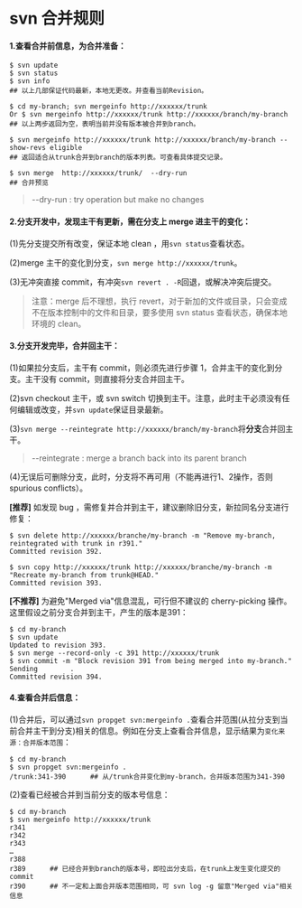 # svn 合并规则

#### 1.查看合并前信息，为合并准备：

    $ svn update
    $ svn status
    $ svn info
    ## 以上几部保证代码最新，本地无更改。并查看当前Revision。

    $ cd my-branch; svn mergeinfo http://xxxxxx/trunk
    Or $ svn mergeinfo http://xxxxxx/trunk http://xxxxxx/branch/my-branch
    ## 以上两步返回为空，表明当前并没有版本被合并到branch。

    $ svn mergeinfo http://xxxxxx/trunk http://xxxxxx/branch/my-branch --show-revs eligible
    ## 返回适合从trunk合并到branch的版本列表。可查看具体提交记录。

    $ svn merge  http://xxxxxx/trunk/  --dry-run
    ## 合并预览

> --dry-run : try operation but make no changes

#### 2.分支开发中，发现主干有更新，需在分支上 merge 进主干的变化：

(1)先分支提交所有改变，保证本地 clean ，用`svn status`查看状态。

(2)merge 主干的变化到分支，`svn merge http://xxxxxx/trunk`。

(3)无冲突直接 commit，有冲突`svn revert . -R`回退，或解决冲突后提交。

> 注意：merge 后不理想，执行 revert，对于新加的文件或目录，只会变成不在版本控制中的文件和目录，要多使用 svn status 查看状态，确保本地环境的 clean。

#### 3.分支开发完毕，合并回主干：

(1)如果拉分支后，主干有 commit，则必须先进行步骤 1，合并主干的变化到分支。主干没有 commit，则直接将分支合并回主干。

(2)svn checkout 主干，或 svn switch 切换到主干。注意，此时主干必须没有任何编辑或改变，并`svn update`保证目录最新。

(3)`svn merge --reintegrate http://xxxxxx/branch/my-branch`将**分支**合并回主干。

> --reintegrate : merge a branch back into its parent branch

(4)无误后可删除分支，此时，分支将不再可用（不能再进行1、2操作，否则spurious conflicts）。

**[推荐]** 如发现 bug ，需修复并合并到主干，建议删除旧分支，新拉同名分支进行修复：

    $ svn delete http://xxxxxx/branche/my-branch -m "Remove my-branch, reintegrated with trunk in r391."
    Committed revision 392.

    $ svn copy http://xxxxxx/trunk http://xxxxxx/branche/my-branch -m "Recreate my-branch from trunk@HEAD."
    Committed revision 393.

**[不推荐]** 为避免"Merged via"信息混乱，可行但不建议的 cherry-picking 操作。这里假设之前分支合并到主干，产生的版本是391：

    $ cd my-branch
    $ svn update
    Updated to revision 393.
    $ svn merge --record-only -c 391 http://xxxxxx/trunk
    $ svn commit -m "Block revision 391 from being merged into my-branch."
    Sending        .
    Committed revision 394.

#### 4.查看合并后信息：

(1)合并后，可以通过`svn propget svn:mergeinfo .`查看合并范围(从拉分支到当前合并主干到分支)相关的信息。例如在分支上查看合并信息，显示结果为`变化来源：合并版本范围`：

    $ cd my-branch
    $ svn propget svn:mergeinfo .
    /trunk:341-390      ## 从/trunk合并变化到my-branch，合并版本范围为341-390

(2)查看已经被合并到当前分支的版本号信息：

    $ cd my-branch
    $ svn mergeinfo http://xxxxxx/trunk
    r341
    r342
    r343
    …
    r388
    r389      ## 已经合并到branch的版本号，即拉出分支后，在trunk上发生变化提交的commit
    r390      ## 不一定和上面合并版本范围相同，可 svn log -g 留意"Merged via"相关信息
